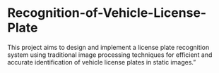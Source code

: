 # Recognition-of-Vehicle-License-Plate
This project aims to design and implement a license plate recognition system using traditional image processing techniques for efficient and accurate identification of vehicle license plates in static images.”
